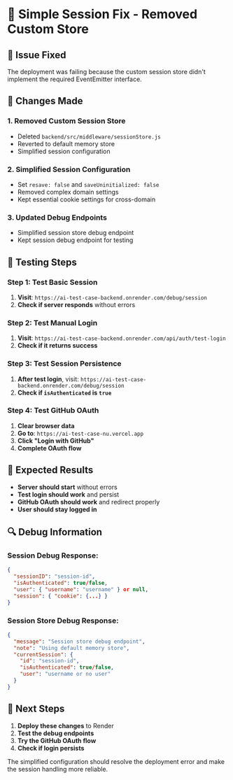 # 🔧 Simple Session Fix - Removed Custom Store

## 🚨 Issue Fixed

The deployment was failing because the custom session store didn't implement the required EventEmitter interface.

## 🔧 Changes Made

### 1. **Removed Custom Session Store**

- Deleted `backend/src/middleware/sessionStore.js`
- Reverted to default memory store
- Simplified session configuration

### 2. **Simplified Session Configuration**

- Set `resave: false` and `saveUninitialized: false`
- Removed complex domain settings
- Kept essential cookie settings for cross-domain

### 3. **Updated Debug Endpoints**

- Simplified session store debug endpoint
- Kept session debug endpoint for testing

## 🧪 Testing Steps

### Step 1: Test Basic Session

1. **Visit**: `https://ai-test-case-backend.onrender.com/debug/session`
2. **Check if server responds** without errors

### Step 2: Test Manual Login

1. **Visit**: `https://ai-test-case-backend.onrender.com/api/auth/test-login`
2. **Check if it returns success**

### Step 3: Test Session Persistence

1. **After test login**, visit: `https://ai-test-case-backend.onrender.com/debug/session`
2. **Check if `isAuthenticated` is `true`**

### Step 4: Test GitHub OAuth

1. **Clear browser data**
2. **Go to**: `https://ai-test-case-nu.vercel.app`
3. **Click "Login with GitHub"**
4. **Complete OAuth flow**

## 🎯 Expected Results

- **Server should start** without errors
- **Test login should work** and persist
- **GitHub OAuth should work** and redirect properly
- **User should stay logged in**

## 🔍 Debug Information

### Session Debug Response:

```json
{
  "sessionID": "session-id",
  "isAuthenticated": true/false,
  "user": { "username": "username" } or null,
  "session": { "cookie": {...} }
}
```

### Session Store Debug Response:

```json
{
  "message": "Session store debug endpoint",
  "note": "Using default memory store",
  "currentSession": {
    "id": "session-id",
    "isAuthenticated": true/false,
    "user": "username or no user"
  }
}
```

## 🚀 Next Steps

1. **Deploy these changes** to Render
2. **Test the debug endpoints**
3. **Try the GitHub OAuth flow**
4. **Check if login persists**

The simplified configuration should resolve the deployment error and make the session handling more reliable.
